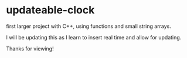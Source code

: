 # updateable-clock
first larger project with C++, using functions and small string arrays. 

I will be updating this as I learn to insert real time and allow for updating.

Thanks for viewing!
